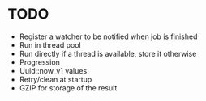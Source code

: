 # TODO

- Register a watcher to be notified when job is finished
- Run in thread pool
- Run directly if a thread is available, store it otherwise
- Progression
- Uuid::now_v1 values
- Retry/clean at startup
- GZIP for storage of the result
